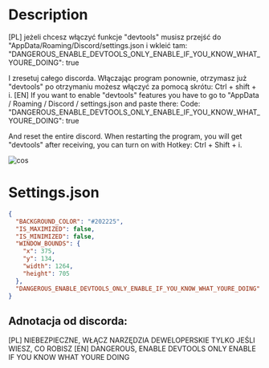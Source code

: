 # Description
[PL]
jeżeli chcesz włączyć funkcje "devtools" musisz przejść do "AppData/Roaming/Discord/settings.json
i wkleić tam: "DANGEROUS_ENABLE_DEVTOOLS_ONLY_ENABLE_IF_YOU_KNOW_WHAT_YOURE_DOING": true

I zresetuj całego discorda. Włączając program ponownie, otrzymasz już "devtools"
po otrzymaniu możesz włączyć za pomocą skrótu: Ctrl + shift + i.
[EN]
If you want to enable "devtools" features you have to go to "AppData / Roaming / Discord / settings.json
and paste there: Code: "DANGEROUS_ENABLE_DEVTOOLS_ONLY_ENABLE_IF_YOU_KNOW_WHAT_YOURE_DOING": true

And reset the entire discord. When restarting the program, you will get "devtools"
after receiving, you can turn on with
Hotkey: Ctrl + Shift + i.

![cos](https://user-images.githubusercontent.com/94227436/156626628-85a160fd-02ac-4656-a918-8dcabd416d93.PNG)

# Settings.json
```json
{
  "BACKGROUND_COLOR": "#202225",
  "IS_MAXIMIZED": false,
  "IS_MINIMIZED": false,
  "WINDOW_BOUNDS": {
    "x": 375,
    "y": 134,
    "width": 1264,
    "height": 705
  },
  "DANGEROUS_ENABLE_DEVTOOLS_ONLY_ENABLE_IF_YOU_KNOW_WHAT_YOURE_DOING": true
}
```

## Adnotacja od discorda:
[PL]
NIEBEZPIECZNE, WŁĄCZ NARZĘDZIA DEWELOPERSKIE TYLKO JEŚLI WIESZ, CO ROBISZ
[EN]
DANGEROUS, ENABLE DEVTOOLS ONLY ENABLE IF YOU KNOW WHAT YOURE DOING


